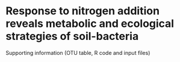 # Response to nitrogen addition reveals metabolic and ecological strategies of soil-bacteria
Supporting information (OTU table, R code and input files)
